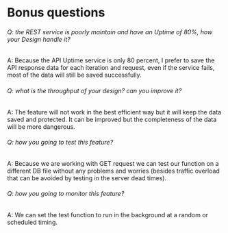 # Bonus questions

###### Q: the REST service is poorly maintain and have an Uptime of 80%, how your Design handle it?
A: Because the API Uptime service is only 80 percent, I prefer to save the API response data for each iteration and request, even if the service fails, most of the data will still be saved successfully.

###### Q: what is the throughput of your design? can you improve it?
A: The feature will not work in the best efficient way but it will keep the data saved and protected. It can be improved but the completeness of the data will be more dangerous. 

###### Q: how you going to test this feature?
A: Because we are working with GET request we can test our function on a different DB file without any problems and worries (besides traffic overload that can be avoided by testing in the server dead times).

###### Q: how you going to monitor this feature?
A: We can set the test function to run in the background at a random or scheduled timing.
